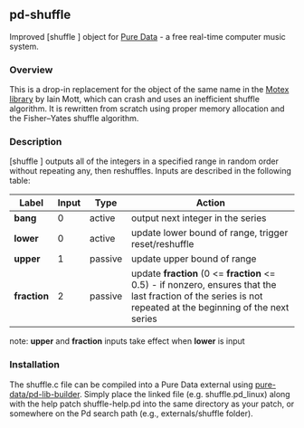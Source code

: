 ## pd-shuffle
Improved [shuffle ] object for [Pure Data](https://github.com/pure-data/pure-data) - a free real-time computer music system. 

### Overview

This is a drop-in replacement for the object of the same name in the [Motex library](https://puredata.info/downloads/motex) by Iain Mott, which can crash and uses an inefficient shuffle algorithm. It is rewritten from scratch using proper memory allocation and the Fisher–Yates shuffle algorithm.

### Description

[shuffle ] outputs all of the integers in a specified range in random order without repeating any, then reshuffles. Inputs are described in the following table:

| Label    | Input | Type    | Action                                                                                                                                 |
|----------|---------|---------|----------------------------------------------------------------------------------------------------------------------------------------|
| **bang**     | 0       | active  | output next integer in the series                                                                                                      |
| **lower**    | 0       | active  | update lower bound of range, trigger reset/reshuffle                                                                                          |
| **upper**    | 1       | passive | update upper bound of range                                                                                                         |
| **fraction** | 2       | passive | update **fraction** (0 <= **fraction** <= 0.5) - if nonzero, ensures that the last fraction of the series is not repeated at the beginning of the next series|

note: **upper** and **fraction** inputs take effect when **lower** is input

### Installation

The shuffle.c file can be compiled into a Pure Data external using [pure-data/pd-lib-builder](https://github.com/pure-data/pd-lib-builder). Simply place the linked file (e.g. shuffle.pd_linux) along with the help patch shuffle-help.pd into the same directory as your patch, or somewhere on the Pd search path (e.g., externals/shuffle folder).

